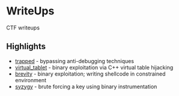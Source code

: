 # WriteUps

CTF writeups

## Highlights

* [trapped](cs2016/re/200_TRAPPED1) - bypassing anti-debugging techniques
* [virtual_tablet](cs2015/pwn/160_VIRTUAL_TABLET) - binary exploitation via C++ virtual table hijacking
* [brevity](cs2015/pwn/200_BREVITY) - binary exploitation; writing shellcode in constrained environment
* [syzygy](cs2015/re/100_SYZYGY) - brute forcing a key using binary instrumentation

